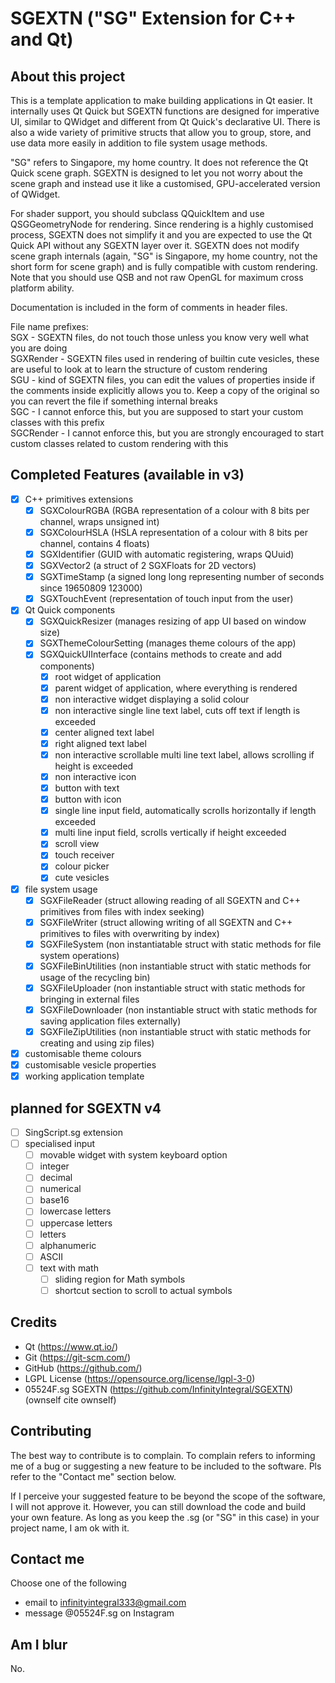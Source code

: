 # SGEXTN ("SG" Extension for C++ and Qt)

## About this project
This is a template application to make building applications in Qt easier. It internally uses Qt Quick but SGEXTN functions are designed for imperative UI, similar to QWidget and different from Qt Quick's declarative UI. There is also a wide variety of primitive structs that allow you to group, store, and use data more easily in addition to file system usage methods.

"SG" refers to Singapore, my home country. It does not reference the Qt Quick scene graph. SGEXTN is designed to let you not worry about the scene graph and instead use it like a customised, GPU-accelerated version of QWidget.

For shader support, you should subclass QQuickItem and use QSGGeometryNode for rendering. Since rendering is a highly customised process, SGEXTN does not simplify it and you are expected to use the Qt Quick API without any SGEXTN layer over it. SGEXTN does not modify scene graph internals (again, "SG" is Singapore, my home country, not the short form for scene graph) and is fully compatible with custom rendering. Note that you should use QSB and not raw OpenGL for maximum cross platform ability.

Documentation is included in the form of comments in header files.

File name prefixes:  
SGX - SGEXTN files, do not touch those unless you know very well what you are doing  
SGXRender - SGEXTN files used in rendering of builtin cute vesicles, these are useful to look at to learn the structure of custom rendering  
SGU - kind of SGEXTN files, you can edit the values of properties inside if the comments inside explicitly allows you to. Keep a copy of the original so you can revert the file if something internal breaks  
SGC - I cannot enforce this, but you are supposed to start your custom classes with this prefix  
SGCRender - I cannot enforce this, but you are strongly encouraged to start custom classes related to custom rendering with this

## Completed Features (available in v3)
- [x] C++ primitives extensions
	- [x] SGXColourRGBA (RGBA representation of a colour with 8 bits per channel, wraps unsigned int)
	- [x] SGXColourHSLA (HSLA representation of a colour with 8 bits per channel, contains 4 floats)
	- [x] SGXIdentifier (GUID with automatic registering, wraps QUuid)
	- [x] SGXVector2 (a struct of 2 SGXFloats for 2D vectors)
	- [x] SGXTimeStamp (a signed long long representing number of seconds since 19650809 123000)
	- [x] SGXTouchEvent (representation of touch input from the user)
- [x] Qt Quick components
	- [x] SGXQuickResizer (manages resizing of app UI based on window size)
	- [x] SGXThemeColourSetting (manages theme colours of the app)
	- [x] SGXQuickUIInterface (contains methods to create and add components)
		- [x] root widget of application
		- [x] parent widget of application, where everything is rendered
		- [x] non interactive widget displaying a solid colour
		- [x] non interactive single line text label, cuts off text if length is exceeded
		- [x] center aligned text label
		- [x] right aligned text label
		- [x] non interactive scrollable multi line text label, allows scrolling if height is exceeded
		- [x] non interactive icon
		- [x] button with text
		- [x] button with icon
		- [x] single line input field, automatically scrolls horizontally if length exceeded
		- [x] multi line input field, scrolls vertically if height exceeded
		- [x] scroll view
		- [x] touch receiver
		- [x] colour picker
		- [x] cute vesicles
- [x] file system usage
     - [x] SGXFileReader (struct allowing reading of all SGEXTN and C++ primitives from files with index seeking)
	- [x] SGXFileWriter (struct allowing writing of all SGEXTN and C++ primitives to files with overwriting by index)
	- [x] SGXFileSystem (non instantiatable struct with static methods for file system operations)
	- [x] SGXFileBinUtilities (non instantiable struct with static methods for usage of the recycling bin)
	- [x] SGXFileUploader (non instantiable struct with static methods for bringing in external files
	- [x] SGXFileDownloader (non instantiable struct with static methods for saving application files externally)
	- [x] SGXFileZipUtilities (non instantiable struct with static methods for creating and using zip files)
- [x] customisable theme colours
- [x] customisable vesicle properties
- [x] working application template

## planned for SGEXTN v4
- [ ] SingScript.sg extension
- [ ] specialised input 
	- [ ] movable widget with system keyboard option
	- [ ] integer
	- [ ] decimal
	- [ ] numerical
	- [ ] base16
	- [ ] lowercase letters
	- [ ] uppercase letters
	- [ ] letters
	- [ ] alphanumeric
	- [ ] ASCII
	- [ ] text with math
		- [ ] sliding region for Math symbols
		- [ ] shortcut section to scroll to actual symbols

## Credits
- Qt (https://www.qt.io/)
- Git (https://git-scm.com/)
- GitHub (https://github.com/)
- LGPL License (https://opensource.org/license/lgpl-3-0)
- 05524F.sg SGEXTN (https://github.com/InfinityIntegral/SGEXTN) (ownself cite ownself)

## Contributing
The best way to contribute is to complain. To complain refers to informing me of a bug or suggesting a new feature to be included to the software. Pls refer to the "Contact me" section below.

If I perceive your suggested feature to be beyond the scope of the software, I will not approve it. However, you can still download the code and build your own feature. As long as you keep the .sg (or "SG" in this case) in your project name, I am ok with it.

## Contact me
Choose one of the following
- email to infinityintegral333@gmail.com
- message @05524F.sg on Instagram

## Am I blur
No.
